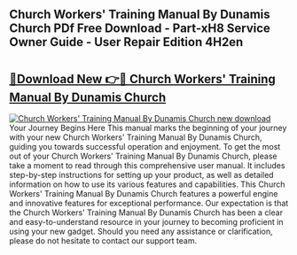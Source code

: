 ## Church Workers' Training Manual By Dunamis Church PDf Free Download - Part-xH8 Service Owner Guide - User Repair Edition 4H2en

# <h2><a href="http://cf15616.oget.top/?id=Church+Workers%27+Training+Manual+By+Dunamis+Church">🔗Download New 👉🔴 Church Workers' Training Manual By Dunamis Church</a></h2>

[![Church Workers' Training Manual By Dunamis Church new download](https://i.imgur.com/5g1atiW.png)](http://cf15616.oget.top/?id=Church+Workers%27+Training+Manual+By+Dunamis+Church)
Your Journey Begins Here This manual marks the beginning of your journey with your new Church Workers' Training Manual By Dunamis Church, guiding you towards successful operation and enjoyment. To get the most out of your Church Workers' Training Manual By Dunamis Church, please take a moment to read through this comprehensive user manual. It includes step-by-step instructions for setting up your product, as well as detailed information on how to use its various features and capabilities. This Church Workers' Training Manual By Dunamis Church features a powerful engine and innovative features for exceptional performance. Our expectation is that the Church Workers' Training Manual By Dunamis Church has been a clear and easy-to-understand resource in your journey to becoming proficient in using your new gadget. Should you need any assistance or clarification, please do not hesitate to contact our support team.
